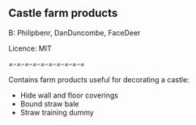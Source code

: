 ## Castle farm products

B: Philipbenr, DanDuncombe, FaceDeer

Licence: MIT

=-=-=-=-=-=-=-=-=-=

Contains farm products useful for decorating a castle:

* Hide wall and floor coverings
* Bound straw bale
* Straw training dummy
